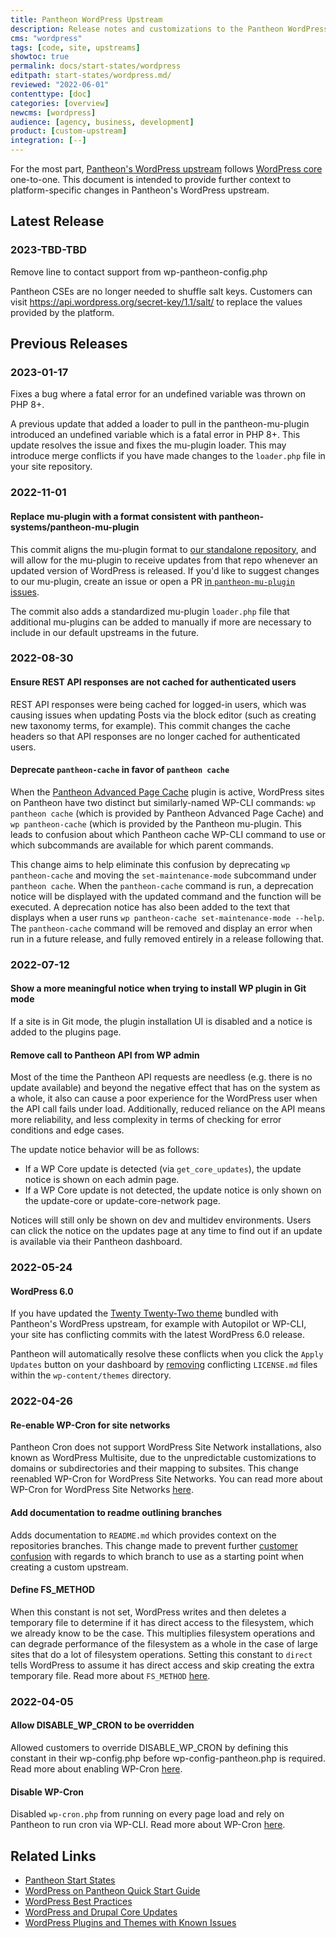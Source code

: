 ```yaml
---
title: Pantheon WordPress Upstream
description: Release notes and customizations to the Pantheon WordPress Upstream
cms: "wordpress"
tags: [code, site, upstreams]
showtoc: true
permalink: docs/start-states/wordpress
editpath: start-states/wordpress.md/
reviewed: "2022-06-01"
contenttype: [doc]
categories: [overview]
newcms: [wordpress]
audience: [agency, business, development]
product: [custom-upstream]
integration: [--]
---
```


For the most part, [Pantheon's WordPress upstream](https://github.com/pantheon-systems/WordPress) follows [WordPress core](https://wordpress.org/news/category/releases/) one-to-one. This document is intended to provide further context to platform-specific changes in Pantheon's WordPress upstream.

## Latest Release

### 2023-TBD-TBD

<a name="20230203" class="release-update"></a>Remove line to contact support from wp-pantheon-config.php

Pantheon CSEs are no longer needed to shuffle salt keys. Customers can visit https://api.wordpress.org/secret-key/1.1/salt/ to replace the values provided by the platform.

## Previous Releases

### 2023-01-17

<a name="20230117" class="release-update"></a>Fixes a bug where a fatal error for an undefined variable was thrown on PHP 8+.

A previous update that added a loader to pull in the pantheon-mu-plugin introduced an undefined variable which is a fatal error in PHP 8+. This update resolves the issue and fixes the mu-plugin loader. This may introduce merge conflicts if you have made changes to the `loader.php` file in your site repository.

### 2022-11-01

#### <a name="20221018" class="release-update"></a>Replace mu-plugin with a format consistent with pantheon-systems/pantheon-mu-plugin

This commit aligns the mu-plugin format to [our standalone repository](https://github.com/pantheon-systems/pantheon-mu-plugin), and will allow for the mu-plugin to receive updates from that repo whenever an updated version of WordPress is released. If you'd like to suggest changes to our mu-plugin, create an issue or open a PR [in `pantheon-mu-plugin` issues](https://github.com/pantheon-systems/pantheon-mu-plugin/issues). 

The commit also adds a standardized mu-plugin `loader.php` file that additional mu-plugins can be added to manually if more are necessary to include in our default upstreams in the future.

### 2022-08-30

#### <a name="20220818" class="release-update"></a>Ensure REST API responses are not cached for authenticated users

REST API responses were being cached for logged-in users, which was causing issues when updating Posts via the block editor (such as creating new taxonomy terms, for example). This commit changes the cache headers so that API responses are no longer cached for authenticated users.

#### <a name="20220816" class="release-update"></a>Deprecate `pantheon-cache` in favor of `pantheon cache`

When the [Pantheon Advanced Page Cache](https://wordpress.org/plugins/pantheon-advanced-page-cache/) plugin is active, WordPress sites on Pantheon have two distinct but similarly-named WP-CLI commands: `wp pantheon cache` (which is provided by Pantheon Advanced Page Cache) and `wp pantheon-cache` (which is provided by the Pantheon mu-plugin. This leads to confusion about which Pantheon cache WP-CLI command to use or which subcommands are available for which parent commands.

This change aims to help eliminate this confusion by deprecating `wp pantheon-cache` and moving the `set-maintenance-mode` subcommand under `pantheon cache`. When the `pantheon-cache` command is run, a deprecation notice will be displayed with the updated command and the function will be executed. A deprecation notice has also been added to the text that displays when a user runs `wp pantheon-cache set-maintenance-mode --help`. The `pantheon-cache` command will be removed and display an error when run in a future release, and fully removed entirely in a release following that.

### 2022-07-12

#### <a name="20220606-1" class="release-update"></a>Show a more meaningful notice when trying to install WP plugin in Git mode

If a site is in Git mode, the plugin installation UI is disabled and a notice is added to the plugins page.

#### <a name="20220603-1" class="release-update"></a>Remove call to Pantheon API from WP admin

Most of the time the Pantheon API requests are needless (e.g. there is no update available) and beyond the negative effect that has on the system as a whole, it also can cause a poor experience for the WordPress user when the API call fails under load. Additionally, reduced reliance on the API means more reliability, and less complexity in terms of checking for error conditions and edge cases.

The update notice behavior will be as follows:

- If a WP Core update is detected (via `get_core_updates`), the update notice is shown on each admin page.
- If a WP Core update is not detected, the update notice is only shown on the update-core or update-core-network page.

Notices will still only be shown on dev and multidev environments. Users can click the notice on the updates page at any time to find out if an update is available via their Pantheon dashboard.

### 2022-05-24

#### <a name="20220524-1" class="release-update"></a>WordPress 6.0

If you have updated the [Twenty Twenty-Two theme](https://wordpress.org/themes/twentytwentytwo/) bundled with Pantheon's WordPress upstream, for example with Autopilot or WP-CLI, your site has conflicting commits with the latest WordPress 6.0 release.

Pantheon will automatically resolve these conflicts when you click the `Apply Updates` button on your dashboard by [removing](https://core.trac.wordpress.org/changeset/53286) conflicting `LICENSE.md` files within the `wp-content/themes` directory.


### 2022-04-26

#### <a name="20220426-3" class="release-update"></a>Re-enable WP-Cron for site networks

Pantheon Cron does not support WordPress Site Network installations, also known as WordPress Multisite, due to the unpredictable customizations to domains or subdirectories and their mapping to subsites. This change reenabled WP-Cron for WordPress Site Networks. You can read more about WP-Cron for WordPress Site Networks [here](/guides/wordpress-developer/wordpress-cron#wordpress-site-networks).

#### <a name="20220426-2" class="release-update"></a>Add documentation to readme outlining branches

Adds documentation to `README.md` which provides context on the repositories branches. This change made to prevent further [customer confusion](https://github.com/pantheon-systems/WordPress/issues/322) with regards to which branch to use as a starting point when creating a custom upstream.

#### <a name="20220426-1" class="release-update"></a>Define FS_METHOD

When this constant is not set, WordPress writes and then deletes a temporary file to determine if it has direct access to the filesystem, which we already know to be the case. This multiplies filesystem operations and can degrade performance of the filesystem as a whole in the case of large sites that do a lot of filesystem operations. Setting this constant to `direct` tells WordPress to assume it has direct access and skip creating the extra temporary file. Read more about `FS_METHOD` [here](/plugins-known-issues#define-fs_method).

### 2022-04-05

#### <a name="20220405-2" class="release-update"></a>Allow DISABLE_WP_CRON to be overridden

Allowed customers to override DISABLE_WP_CRON by defining this constant in their wp-config.php before wp-config-pantheon.php is required. Read more about enabling WP-Cron [here](/guides/wordpress-developer/wordpress-cron#enable-wp-cron).

#### <a name="20220405-1" class="release-update"></a>Disable WP-Cron

Disabled `wp-cron.php` from running on every page load and rely on Pantheon to run cron via WP-CLI. Read more about WP-Cron [here](/guides/wordpress-developer/wordpress-cron).

## Related Links

- [Pantheon Start States](/start-states)
- [WordPress on Pantheon Quick Start Guide](/guides/wordpress-pantheon)
- [WordPress Best Practices](/guides/wordpress-developer/wordpress-best-practices)
- [WordPress and Drupal Core Updates](/core-updates)
- [WordPress Plugins and Themes with Known Issues](/plugins-known-issues)
